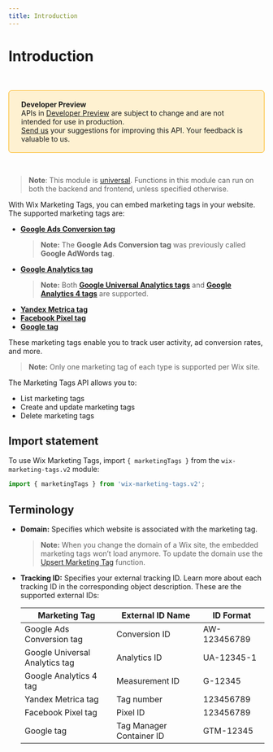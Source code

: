 ```yaml
---
title: Introduction
---
```


# Introduction

&nbsp;

<div style="background-color: #FEF1D1; padding: 18px 24px; border-radius: 6px; border: 1px solid #FDB10C; box-sizing: border-box; display: inline-block">
    <b>Developer Preview</b>
    <br/>
    <span>APIs in <a href="https://www.wix.com/velo/reference/api-overview/developer-preview">Developer Preview</a> are subject to change and are not intended for use in production.<br/><a href="mailto:velo-preview-feedback@wix.com">Send us</a> your suggestions for improving this API. Your feedback is valuable to us.</span>
</div>

&nbsp;

> __Note__: This module is [universal](/api-overview/api-versions#universal-modules). Functions in this module can run on both the backend and frontend, unless specified otherwise.

With Wix Marketing Tags, you can embed marketing tags in your website. The supported marketing tags are:

* [**Google Ads Conversion tag**](https://support.google.com/tagmanager/answer/6105160?hl=en&ref_topic=6334091)
    > **Note:** The **Google Ads Conversion tag** was previously called **Google AdWords tag**.
* [**Google Analytics tag**](https://support.google.com/tagmanager/topic/6333310?hl=en&ref_topic=3002579)
    > **Note:** Both [**Google Universal Analytics tags**](https://support.google.com/tagmanager/answer/6107124?hl=en&ref_topic=6333310) and [**Google Analytics 4 tags**](https://support.google.com/tagmanager/answer/9442095?hl=en&ref_topic=6333310) are supported.
* [**Yandex Metrica tag**](https://yandex.com/support/metrica/index.html)
* [**Facebook Pixel tag**](https://developers.facebook.com/docs/facebook-pixel/)
* [**Google tag**](https://support.google.com/tagmanager/answer/6102821?hl=en&ref_topic=3441530)

These marketing tags enable you to track user activity, ad conversion rates, and more.

> **Note:** Only one marketing tag of each type is supported per Wix site.

The Marketing Tags API allows you to:

* List marketing tags
* Create and update marketing tags
* Delete marketing tags

## Import statement

To use Wix Marketing Tags,
import `{ marketingTags }` from the `wix-marketing-tags.v2` module:

```js
import { marketingTags } from 'wix-marketing-tags.v2';
```

## Terminology

* **Domain:** Specifies which website is associated with the marketing tag.
    > **Note:** When you change the domain of a Wix site, the embedded marketing tags won’t load anymore. To update the domain use the [Upsert Marketing Tag](https://www.wix.com/velo/reference/wix-marketing-tags-v2/upsert-marketing-tag) function. 
* **Tracking ID:** Specifies your external tracking ID. Learn more about each tracking ID in the corresponding object description. These are the supported external IDs:

    | Marketing Tag | External ID Name | ID Format| 
    |-|-|-|
    | Google Ads Conversion tag | Conversion ID | AW-123456789 |
    | Google Universal Analytics tag | Analytics ID | UA-12345-1 |
    | Google Analytics 4 tag | Measurement ID | G-12345  |
    | Yandex Metrica tag | Tag number | 123456789 |
    | Facebook Pixel tag | Pixel ID  | 123456789  |
    | Google tag | Tag Manager Container ID | GTM-12345 |